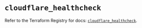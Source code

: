 # `cloudflare_healthcheck`

Refer to the Terraform Registry for docs: [`cloudflare_healthcheck`](https://registry.terraform.io/providers/cloudflare/cloudflare/5.7.0/docs/resources/healthcheck).
